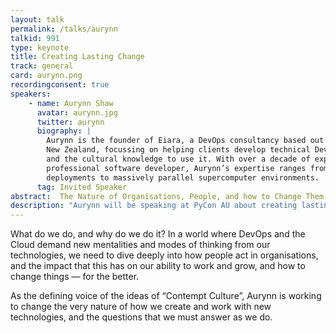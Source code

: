 ```yaml
---
layout: talk
permalink: /talks/aurynn
talkid: 991
type: keynote
title: Creating Lasting Change
track: general
card: aurynn.png
recordingconsent: true
speakers:
    - name: Aurynn Shaw
      avatar: aurynn.jpg
      twitter: aurynn
      biography: |
        Aurynn is the founder of Eiara, a DevOps consultancy based out of Wellington,
        New Zealand, focussing on helping clients develop technical DevOps capability,
        and the cultural knowledge to use it. With over a decade of experience as a
        professional software developer, Aurynn’s expertise ranges from modern cloud
        deployments to massively parallel supercomputer environments. 
      tag: Invited Speaker
abstract:  The Nature of Organisations, People, and how to Change Them
description: "Aurynn will be speaking at PyCon AU about creating lasting change"
---
```


What do we do, and why do we do it? In a world where DevOps and the Cloud demand new mentalities and modes of thinking from our technologies, we need to dive deeply into how people act in organisations, and the impact that this has on our ability to work and grow, and how to change things — for the better.

As the defining voice of the ideas of “Contempt Culture”, Aurynn is working to
change the very nature of how we create and work with new technologies, and the
questions that we must answer as we do.


